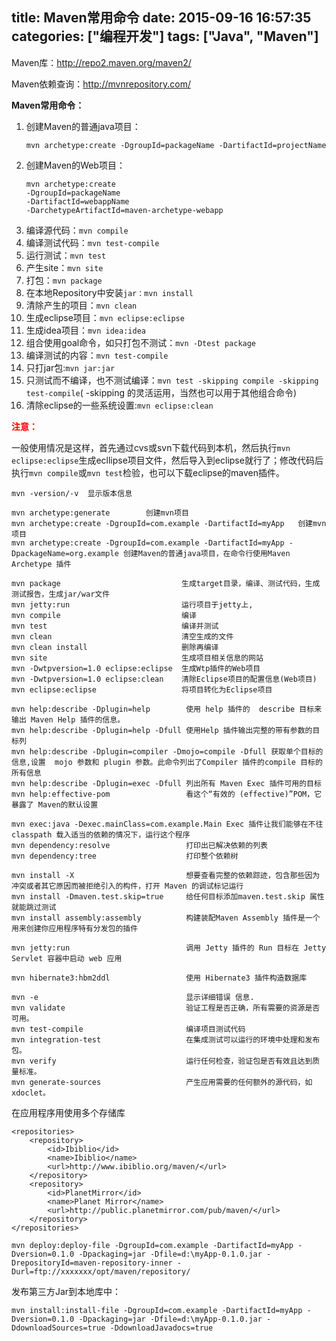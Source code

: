 title: Maven常用命令
date: 2015-09-16 16:57:35
categories: ["编程开发"]
tags: ["Java", "Maven"]
---
Maven库：http://repo2.maven.org/maven2/

Maven依赖查询：http://mvnrepository.com/

**Maven常用命令：**

1. 创建Maven的普通java项目： 
   
   ```
   mvn archetype:create -DgroupId=packageName -DartifactId=projectName
   ```
2. 创建Maven的Web项目：

    ```   
    mvn archetype:create
    -DgroupId=packageName
    -DartifactId=webappName
    -DarchetypeArtifactId=maven-archetype-webapp
    ```
<!--more-->
3. 编译源代码：`mvn compile`
4. 编译测试代码：`mvn test-compile`  
5. 运行测试：`mvn test`
6. 产生site：`mvn site`
7. 打包：`mvn package` 
8. 在本地Repository中安装`jar：mvn install`
9. 清除产生的项目：`mvn clean`
10. 生成eclipse项目：`mvn eclipse:eclipse`
11. 生成idea项目：`mvn idea:idea`
12. 组合使用goal命令，如只打包不测试：`mvn -Dtest package`  
13. 编译测试的内容：`mvn test-compile`
14. 只打jar包:`mvn jar:jar`
15. 只测试而不编译，也不测试编译：`mvn test -skipping compile -skipping test-compile`( -skipping 的灵活运用，当然也可以用于其他组合命令)  
16. 清除eclipse的一些系统设置:`mvn eclipse:clean`

<font color="red">**注意：**</font> 

一般使用情况是这样，首先通过cvs或svn下载代码到本机，然后执行`mvn eclipse:eclipse`生成ecllipse项目文件，然后导入到eclipse就行了；修改代码后执行`mvn compile`或`mvn test`检验，也可以下载eclipse的maven插件。
```
mvn -version/-v  显示版本信息

mvn archetype:generate        创建mvn项目 
mvn archetype:create -DgroupId=com.example -DartifactId=myApp   创建mvn项目 
mvn archetype:create -DgroupId=com.example -DartifactId=myApp -DpackageName=org.example 创建Maven的普通java项目，在命令行使用Maven Archetype 插件

mvn package                           生成target目录，编译、测试代码，生成测试报告，生成jar/war文件 
mvn jetty:run                         运行项目于jetty上, 
mvn compile                           编译 
mvn test                              编译并测试 
mvn clean                             清空生成的文件
mvn clean install                     删除再编译 
mvn site                              生成项目相关信息的网站 
mvn -Dwtpversion=1.0 eclipse:eclipse  生成Wtp插件的Web项目 
mvn -Dwtpversion=1.0 eclipse:clean    清除Eclipse项目的配置信息(Web项目) 
mvn eclipse:eclipse                   将项目转化为Eclipse项目

mvn help:describe -Dplugin=help        使用 help 插件的  describe 目标来输出 Maven Help 插件的信息。 
mvn help:describe -Dplugin=help -Dfull 使用Help 插件输出完整的带有参数的目标列 
mvn help:describe -Dplugin=compiler -Dmojo=compile -Dfull 获取单个目标的信息,设置  mojo 参数和 plugin 参数。此命令列出了Compiler 插件的compile 目标的所有信息
mvn help:describe -Dplugin=exec -Dfull 列出所有 Maven Exec 插件可用的目标 
mvn help:effective-pom                 看这个“有效的 (effective)”POM，它暴露了 Maven的默认设置 

mvn exec:java -Dexec.mainClass=com.example.Main Exec 插件让我们能够在不往 classpath 载入适当的依赖的情况下，运行这个程序 
mvn dependency:resolve                 打印出已解决依赖的列表 
mvn dependency:tree                    打印整个依赖树 

mvn install -X                         想要查看完整的依赖踪迹，包含那些因为冲突或者其它原因而被拒绝引入的构件，打开 Maven 的调试标记运行 
mvn install -Dmaven.test.skip=true     给任何目标添加maven.test.skip 属性就能跳过测试 
mvn install assembly:assembly          构建装配Maven Assembly 插件是一个用来创建你应用程序特有分发包的插件 

mvn jetty:run                          调用 Jetty 插件的 Run 目标在 Jetty Servlet 容器中启动 web 应用 

mvn hibernate3:hbm2ddl                 使用 Hibernate3 插件构造数据库

mvn -e                                 显示详细错误 信息. 
mvn validate                           验证工程是否正确，所有需要的资源是否可用。 
mvn test-compile                       编译项目测试代码 
mvn integration-test                   在集成测试可以运行的环境中处理和发布包。 
mvn verify                             运行任何检查，验证包是否有效且达到质量标准。     
mvn generate-sources                   产生应用需要的任何额外的源代码，如xdoclet。 
```
在应用程序用使用多个存储库
```
<repositories>    
    <repository>      
        <id>Ibiblio</id>      
        <name>Ibiblio</name>      
        <url>http://www.ibiblio.org/maven/</url>    
    </repository>    
    <repository>      
        <id>PlanetMirror</id>      
        <name>Planet Mirror</name>      
        <url>http://public.planetmirror.com/pub/maven/</url>    
    </repository>  
</repositories> 
```

```
mvn deploy:deploy-file -DgroupId=com.example -DartifactId=myApp -Dversion=0.1.0 -Dpackaging=jar -Dfile=d:\myApp-0.1.0.jar -DrepositoryId=maven-repository-inner -Durl=ftp://xxxxxxx/opt/maven/repository/ 
```

发布第三方Jar到本地库中： 
```
mvn install:install-file -DgroupId=com.example -DartifactId=myApp -Dversion=0.1.0 -Dpackaging=jar -Dfile=d:\myApp-0.1.0.jar -DdownloadSources=true -DdownloadJavadocs=true 
```
